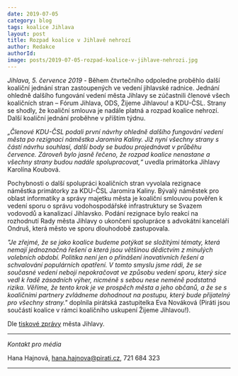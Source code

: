 ```yaml
---
date: 2019-07-05
category: blog
tags: koalice Jihlava
layout: post
title: Rozpad koalice v Jihlavě nehrozí
author: Redakce
authorId:  
image: posts/2019-07-05-rozpad-koalice-v-jihlave-nehrozi.jpg
---
```


*Jihlava, 5. července 2019* - Během čtvrtečního odpoledne proběhlo další koaliční jednání stran zastoupených ve vedení jihlavské radnice. Jednání ohledně dalšího fungování vedení města Jihlavy se zúčastnili členové všech koaličních stran – Fórum Jihlava, ODS, Žijeme Jihlavou! a KDU-ČSL. Strany se shodly, že koaliční smlouva je nadále platná a rozpad koalice nehrozí. Další koaliční jednání proběhne v příštím týdnu.

*„Členové KDU-ČSL podali první návrhy ohledně dalšího fungování vedení města po rezignaci náměstka Jaromíra Kaliny. Již nyní všechny strany s částí návrhu souhlasí, další body se budou projednávat v průběhu července. Zároveň bylo jasně řečeno, že rozpad koalice nenastane a všechny strany budou nadále spolupracovat,“* uvedla primátorka Jihlavy Karolína Koubová.

Pochybnosti o další spolupráci koaličních stran vyvolala rezignace náměstka primátorky za KDU-ČSL Jaromíra Kaliny. Bývalý náměstek pro oblast informatiky a správy majetku města je koaliční smlouvou pověřen k vedení sporu o správu vodohospodářské infrastruktury se Svazem vodovodů a kanalizací Jihlavsko. Podání rezignace bylo reakcí na rozhodnutí Rady města Jihlavy o ukončení spolupráce s advokátní kanceláří Ondruš, která město ve sporu dlouhodobě zastupovala.

*"Je zřejmé, že se jako koalice budeme potýkat se složitými tématy, která nemají jednoznačná řešení a která jsou většinou dědictvím z minulých volebních období. Politika není jen o přinášení inovativních řešení a schvalování populárních opatření. V tomto smyslu jsme rádi, že se současné vedení nebojí nepokračovat ve způsobu vedení sporu, který sice vedl k řadě zásadních výher, nicméně s sebou nese neméně podstatná rizika. Věříme, že tento krok je ve prospěch města a jeho občanů, a že se s koaličními partnery zvládneme dohodnout na postupu, který bude přijatelný pro všechny strany."* doplnila pirátská zastupitelka Eva Nováková (Piráti jsou součástí koalice v rámci koaličního uskupení Žijeme Jihlavou!).


Dle [tiskové zprávy](https://www.jihlava.cz/rozpad-koalice-nehrozi/d-533737?fbclid=IwAR3GoKsh4pBgciJ0_ldYTWd3HzbuBXMrwCp_sOyxHuXKFL-4yfybdnN078g) města Jihlavy.

---

*Kontakt pro média*

Hana Hajnová, hana.hajnova@pirati.cz, 721 684 323

---
